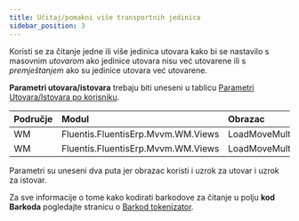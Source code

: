```yaml
---
title: Učitaj/pomakni više transportnih jedinica
sidebar_position: 3
---
```


Koristi se za čitanje jedne ili više jedinica utovara kako bi se nastavilo s masovnim *utovarom* ako jedinice utovara nisu već utovarene ili s *premještanjem* ako su jedinice utovara već utovarene.

**Parametri utovara/istovara** trebaju biti uneseni u tablicu [Parametri Utovara/Istovara po korisniku](/docs/configurations/parameters/general-parameters/deliverynotes-grouping).

| Područje | Modul | Obrazac |
| :-- | :-- | :-- |
| WM | Fluentis.FluentisErp.Mvvm.WM.Views | LoadMoveMultipleLoadingUnit |
| WM | Fluentis.FluentisErp.Mvvm.WM.Views | LoadMoveMultipleLoadingUnit |

Parametri su uneseni dva puta jer obrazac koristi i uzrok za utovar i uzrok za istovar.

Za sve informacije o tome kako kodirati barkodove za čitanje u polju **kod Barkoda** pogledajte stranicu o [Barkod tokenizator](/docs/configurations/tables/general-settings/barcode-tokenizer).
